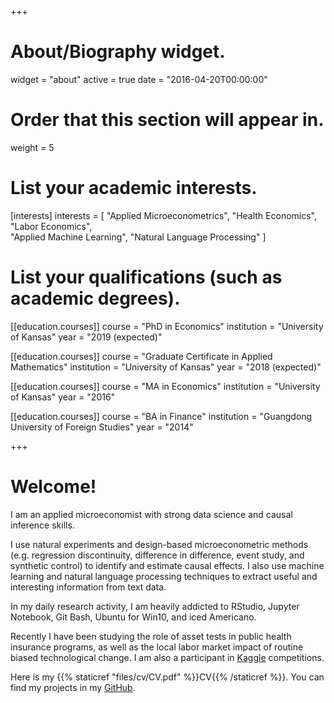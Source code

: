 +++
# About/Biography widget.
widget = "about"
active = true
date = "2016-04-20T00:00:00"

# Order that this section will appear in.
weight = 5

# List your academic interests.
[interests]
  interests = [
  	"Applied Microeconometrics",
  	"Health Economics",
    "Labor Economics",  
    "Applied Machine Learning", 
    "Natural Language Processing"
  ]

# List your qualifications (such as academic degrees).
[[education.courses]]
  course = "PhD in Economics"
  institution = "University of Kansas"
  year = "2019 (expected)"

[[education.courses]]
  course = "Graduate Certificate in Applied Mathematics"
  institution = "University of Kansas"
  year = "2018 (expected)"

[[education.courses]]
  course = "MA in Economics"
  institution = "University of Kansas"
  year = "2016"

[[education.courses]]
  course = "BA in Finance"
  institution = "Guangdong University of Foreign Studies"
  year = "2014"
 
+++

# Welcome!

I am an applied microeconomist with strong data science and causal inference skills. 

I use natural experiments and design-based microeconometric methods (e.g. regression discontinuity, difference in difference, event study, and synthetic control) to identify and estimate causal effects. I also use machine learning and natural language processing techniques to extract useful and interesting information from text data.

In my daily research activity, I am heavily addicted to RStudio, Jupyter Notebook, Git Bash, Ubuntu for Win10, and iced Americano.

Recently I have been studying the role of asset tests in public health insurance programs, as well as the local labor market impact of routine biased technological change. I am also a participant in [Kaggle](https://www.kaggle.com/dg040301) competitions.

Here is my {{% staticref "files/cv/CV.pdf" %}}CV{{% /staticref %}}. You can find my projects in my [GitHub](https://github.com/JiachengHe).
